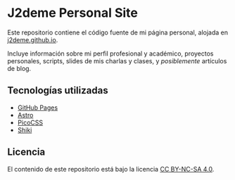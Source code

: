# J2deme Personal Site

Este repositorio contiene el código fuente de mi página personal, alojada en [j2deme.github.io](https://j2deme.github.io).

Incluye información sobre mi perfil profesional y académico, proyectos personales, scripts, slides de mis charlas y clases, y _posiblemente_ artículos de blog.

## Tecnologías utilizadas

- [GitHub Pages](https://pages.github.com)
- [Astro](https://astro.build)
- [PicoCSS](https://picocss.com)
- [Shiki](https://shiki.matsu.io)

## Licencia

El contenido de este repositorio está bajo la licencia [CC BY-NC-SA 4.0](https://creativecommons.org/licenses/by-nc-sa/4.0/deed.es).
